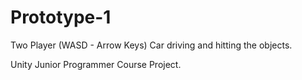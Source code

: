 # Prototype-1
Two Player (WASD - Arrow Keys)
Car driving and hitting the objects. 

Unity Junior Programmer Course Project.
